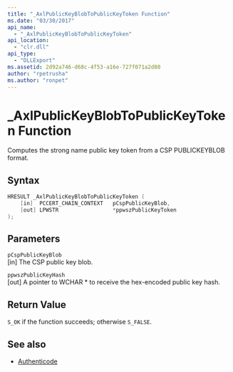 ```yaml
---
title: "_AxlPublicKeyBlobToPublicKeyToken Function"
ms.date: "03/30/2017"
api_name: 
  - "_AxlPublicKeyBlobToPublicKeyToken"
api_location: 
  - "clr.dll"
api_type: 
  - "DLLExport"
ms.assetid: 2d92a746-d68c-4f53-a16e-727f071a2d80
author: "rpetrusha"
ms.author: "ronpet"
---
```

# \_AxlPublicKeyBlobToPublicKeyToken Function
Computes the strong name public key token from a CSP PUBLICKEYBLOB format.  
  
## Syntax  
  
```cpp  
HRESULT _AxlPublicKeyBlobToPublicKeyToken (  
    [in]  PCCERT_CHAIN_CONTEXT   pCspPublicKeyBlob,  
    [out] LPWSTR                 *ppwszPublicKeyToken  
);  
```  
  
## Parameters  
 `pCspPublicKeyBlob`  
 [in] The CSP public key blob.  
  
 `ppwszPublicKeyHash`  
 [out] A pointer to WCHAR * to receive the hex-encoded public key hash.  
  
## Return Value  
 `S_OK` if the function succeeds; otherwise `S_FALSE`.  
  
## See also

- [Authenticode](../../../../docs/framework/unmanaged-api/authenticode/index.md)
